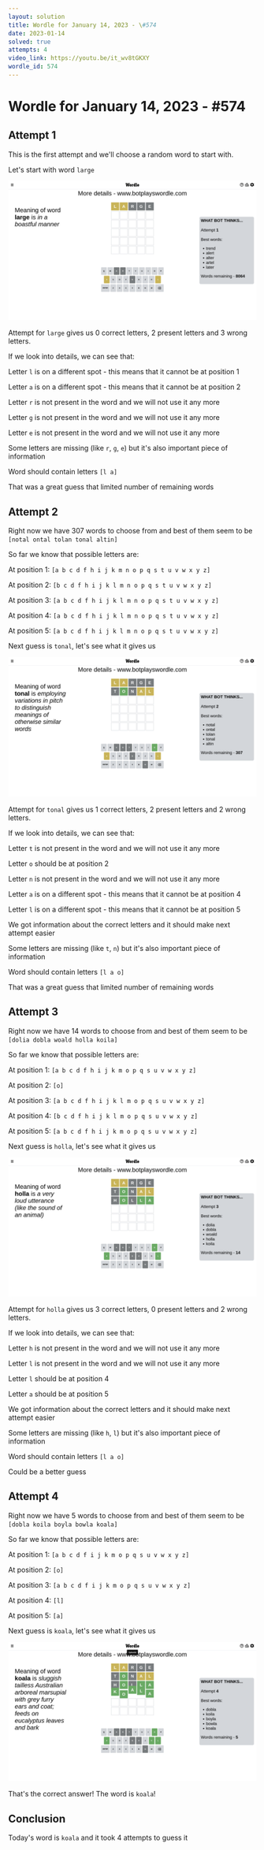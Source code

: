```yaml
---
layout: solution
title: Wordle for January 14, 2023 - \#574
date: 2023-01-14
solved: true
attempts: 4
video_link: https://youtu.be/it_wv8tGKXY
wordle_id: 574
---
```


# Wordle for January 14, 2023 - \#574

## Attempt 1

This is the first attempt and we'll choose a random word to start with.

Let's start with word `large`

![Attempt 1](2023-01-14/attempt-1.png)

Attempt for `large` gives us 0 correct letters, 2 present letters and 3 wrong letters.

If we look into details, we can see that:

Letter `l` is on a different spot - this means that it cannot be at position 1

Letter `a` is on a different spot - this means that it cannot be at position 2

Letter `r` is not present in the word and we will not use it any more

Letter `g` is not present in the word and we will not use it any more

Letter `e` is not present in the word and we will not use it any more

Some letters are missing (like `r`, `g`, `e`) but it's also important piece of information

Word should contain letters `[l a]`

That was a great guess that limited number of remaining words



## Attempt 2

Right now we have 307 words to choose from and best of them seem to be `[notal ontal tolan tonal altin]`

So far we know that possible letters are:

At position 1: `[a b c d f h i j k m n o p q s t u v w x y z]`

At position 2: `[b c d f h i j k l m n o p q s t u v w x y z]`

At position 3: `[a b c d f h i j k l m n o p q s t u v w x y z]`

At position 4: `[a b c d f h i j k l m n o p q s t u v w x y z]`

At position 5: `[a b c d f h i j k l m n o p q s t u v w x y z]`

Next guess is `tonal`, let's see what it gives us

![Attempt 2](2023-01-14/attempt-2.png)

Attempt for `tonal` gives us 1 correct letters, 2 present letters and 2 wrong letters.

If we look into details, we can see that:

Letter `t` is not present in the word and we will not use it any more

Letter `o` should be at position 2

Letter `n` is not present in the word and we will not use it any more

Letter `a` is on a different spot - this means that it cannot be at position 4

Letter `l` is on a different spot - this means that it cannot be at position 5

We got information about the correct letters and it should make next attempt easier

Some letters are missing (like `t`, `n`) but it's also important piece of information

Word should contain letters `[l a o]`

That was a great guess that limited number of remaining words



## Attempt 3

Right now we have 14 words to choose from and best of them seem to be `[dolia dobla woald holla koila]`

So far we know that possible letters are:

At position 1: `[a b c d f h i j k m o p q s u v w x y z]`

At position 2: `[o]`

At position 3: `[a b c d f h i j k l m o p q s u v w x y z]`

At position 4: `[b c d f h i j k l m o p q s u v w x y z]`

At position 5: `[a b c d f h i j k m o p q s u v w x y z]`

Next guess is `holla`, let's see what it gives us

![Attempt 3](2023-01-14/attempt-3.png)

Attempt for `holla` gives us 3 correct letters, 0 present letters and 2 wrong letters.

If we look into details, we can see that:

Letter `h` is not present in the word and we will not use it any more

Letter `l` is not present in the word and we will not use it any more

Letter `l` should be at position 4

Letter `a` should be at position 5

We got information about the correct letters and it should make next attempt easier

Some letters are missing (like `h`, `l`) but it's also important piece of information

Word should contain letters `[l a o]`

Could be a better guess



## Attempt 4

Right now we have 5 words to choose from and best of them seem to be `[dobla koila boyla bowla koala]`

So far we know that possible letters are:

At position 1: `[a b c d f i j k m o p q s u v w x y z]`

At position 2: `[o]`

At position 3: `[a b c d f i j k m o p q s u v w x y z]`

At position 4: `[l]`

At position 5: `[a]`

Next guess is `koala`, let's see what it gives us

![Attempt 4](2023-01-14/attempt-4.png)

That's the correct answer! The word is `koala`!

## Conclusion

Today's word is `koala` and it took 4 attempts to guess it

